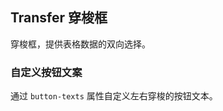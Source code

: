 <div class="demo-header">
<p class="overviewicon">
  <span class="wapi-ui-transfer"/>
</p>

## Transfer 穿梭框

<nova-uxlink widget-name="Transfer"></nova-uxlink>

穿梭框，提供表格数据的双向选择。
</div>

### 自定义按钮文案

通过 `button-texts` 属性自定义左右穿梭的按钮文本。

<nova-demo-view link="transfer/custom-button-texts.vue"></nova-demo-view>

<br>


